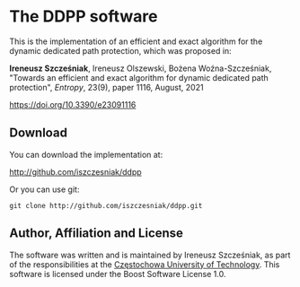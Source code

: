 # The DDPP software

This is the implementation of an efficient and exact algorithm for the
dynamic dedicated path protection, which was proposed in:

**Ireneusz Szcześniak**, Ireneusz Olszewski, Bożena Woźna-Szcześniak,
"Towards an efficient and exact algorithm for dynamic dedicated path
protection", *Entropy*, 23(9), paper 1116, August, 2021

<https://doi.org/10.3390/e23091116>

## Download

You can download the implementation at:

<http://github.com/iszczesniak/ddpp>

Or you can use git:

`git clone http://github.com/iszczesniak/ddpp.git`

## Author, Affiliation and License

The software was written and is maintained by Ireneusz Szcześniak, as
part of the responsibilities at the [Częstochowa University of
Technology](http://pcz.pl). This software is licensed under the Boost
Software License 1.0.
